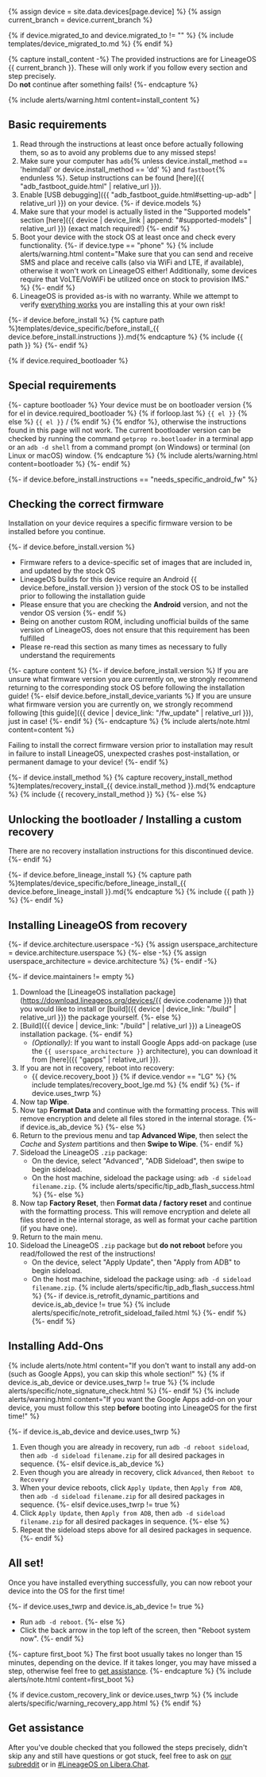 {% assign device = site.data.devices[page.device] %}
{% assign current_branch = device.current_branch %}


<script src="{{ site.baseurl }}/assets/js/pagination.js{{ cacheBust }}"></script>

<div id="paginated-content" markdown="1">

{% if device.migrated_to and device.migrated_to != "" %}
{% include templates/device_migrated_to.md %}
{% endif %}

{% capture install_content -%}
The provided instructions are for LineageOS {{ current_branch }}. These will only work if you follow every section and step precisely. <br/>
Do **not** continue after something fails!
{%- endcapture %}

{% include alerts/warning.html content=install_content %}

## Basic requirements

1. Read through the instructions at least once before actually following them, so as to avoid any problems due to any missed steps!
2. Make sure your computer has `adb`{% unless device.install_method == 'heimdall' or device.install_method == 'dd' %} and `fastboot`{% endunless %}. Setup instructions can be found [here]({{ "adb_fastboot_guide.html" | relative_url }}).
3. Enable [USB debugging]({{ "adb_fastboot_guide.html#setting-up-adb" | relative_url }}) on your device.
{%- if device.models %}
4. Make sure that your model is actually listed in the "Supported models" section [here]({{ device | device_link | append: "#supported-models" | relative_url }}) (exact match required!)
{%- endif %}
5. Boot your device with the stock OS at least once and check every functionality.
{%- if device.type == "phone" %}
    {% include alerts/warning.html content="Make sure that you can send and receive SMS and place and receive calls (also via WiFi and LTE, if available), otherwise it won't work on LineageOS either! Additionally, some devices require that VoLTE/VoWiFi be utilized once on stock to provision IMS." %}
{%- endif %}
6. LineageOS is provided as-is with no warranty. While we attempt to verify [everything works](https://github.com/LineageOS/charter/blob/main/device-support-requirements.md) you are installing this at your own risk!

{%- if device.before_install %}
{% capture path %}templates/device_specific/before_install_{{ device.before_install.instructions }}.md{% endcapture %}
{% include {{ path }} %}
{%- endif %}

{% if device.required_bootloader %}
## Special requirements

{%- capture bootloader %}
Your device must be on bootloader version {% for el in device.required_bootloader %} {% if forloop.last %} `{{ el }}` {% else %} `{{ el }}` / {% endif %} {% endfor %}, otherwise the instructions found in this page will not work.
The current bootloader version can be checked by running the command `getprop ro.bootloader` in a terminal app or an `adb -d shell` from a command prompt (on Windows) or terminal (on Linux or macOS) window.
{% endcapture %}
{% include alerts/warning.html content=bootloader %}
{%- endif %}

{%- if device.before_install.instructions == "needs_specific_android_fw" %}
## Checking the correct firmware

Installation on your device requires a specific firmware version to be installed before you continue.

{%- if device.before_install.version %}
- Firmware refers to a device-specific set of images that are included in, and updated by the stock OS
- LineageOS builds for this device require an Android {{ device.before_install.version }} version of the stock OS to be installed prior to following the installation guide
- Please ensure that you are checking the **Android** version, and not the vendor OS version
{%- endif %}
- Being on another custom ROM, including unofficial builds of the same version of LineageOS, does not ensure that this requirement has been fulfilled
- Please re-read this section as many times as necessary to fully understand the requirements

{%- capture content %}
{%- if device.before_install.version %}
If you are unsure what firmware version you are currently on, we strongly recommend returning to the corresponding stock OS before following the installation guide!
{%- elsif device.before_install_device_variants %}
If you are unsure what firmware version you are currently on, we strongly recommend following [this guide]({{ device | device_link: "/fw_update" | relative_url }}), just in case!
{%- endif %}
{%- endcapture %}
{% include alerts/note.html content=content %}

Failing to install the correct firmware version prior to installation may result in failure to install LineageOS, unexpected crashes post-installation,
or permanent damage to your device!
{%- endif %}

{%- if device.install_method %}
{% capture recovery_install_method %}templates/recovery_install_{{ device.install_method }}.md{% endcapture %}
{% include {{ recovery_install_method }} %}
{%- else %}
## Unlocking the bootloader / Installing a custom recovery

There are no recovery installation instructions for this discontinued device.
{%- endif %}

{%- if device.before_lineage_install %}
{% capture path %}templates/device_specific/before_lineage_install_{{ device.before_lineage_install }}.md{% endcapture %}
{% include {{ path }} %}
{%- endif %}

## Installing LineageOS from recovery

{%- if device.architecture.userspace -%}
{% assign userspace_architecture = device.architecture.userspace %}
{%- else -%}
{% assign userspace_architecture = device.architecture %}
{%- endif -%}

{%- if device.maintainers != empty %}
1. Download the [LineageOS installation package](https://download.lineageos.org/devices/{{ device.codename }}) that you would like to install or [build]({{ device | device_link: "/build" | relative_url }}) the package yourself.
{%- else %}
1. [Build]({{ device | device_link: "/build" | relative_url }}) a LineageOS installation package.
{%- endif %}
    * _(Optionally)_: If you want to install Google Apps add-on package (use the `{{ userspace_architecture }}` architecture), you can download it from [here]({{ "gapps" | relative_url }}).
2. If you are not in recovery, reboot into recovery:
    * {{ device.recovery_boot }}
    {% if device.vendor == "LG" %}
        {% include templates/recovery_boot_lge.md %}
    {% endif %}
{%- if device.uses_twrp %}
3. Now tap **Wipe**.
4. Now tap **Format Data** and continue with the formatting process. This will remove encryption and delete all files stored in the internal storage.
{%- if device.is_ab_device %}
{%- else %}
5. Return to the previous menu and tap **Advanced Wipe**, then select the *Cache* and *System* partitions and then **Swipe to Wipe**.
{%- endif %}
6. Sideload the LineageOS `.zip` package:
    * On the device, select "Advanced", "ADB Sideload", then swipe to begin sideload.
    * On the host machine, sideload the package using: `adb -d sideload filename.zip`.
        {% include alerts/specific/tip_adb_flash_success.html %}
{%- else %}
3. Now tap **Factory Reset**, then **Format data / factory reset** and continue with the formatting process. This will remove encryption and delete all files stored in the internal storage, as well as format your cache partition (if you have one).
4. Return to the main menu.
5. Sideload the LineageOS `.zip` package but **do not reboot** before you read/followed the rest of the instructions!
    * On the device, select "Apply Update", then "Apply from ADB" to begin sideload.
    * On the host machine, sideload the package using: `adb -d sideload filename.zip`.
        {% include alerts/specific/tip_adb_flash_success.html %}
{%- if device.is_retrofit_dynamic_partitions and device.is_ab_device != true %}
        {% include alerts/specific/note_retrofit_sideload_failed.html %}
{%- endif %}
{%- endif %}

## Installing Add-Ons

{% include alerts/note.html content="If you don't want to install any add-on (such as Google Apps), you can skip this whole section!" %}
{% if device.is_ab_device or device.uses_twrp != true %}
  {% include alerts/specific/note_signature_check.html %}
{%- endif %}
{% include alerts/warning.html content="If you want the Google Apps add-on on your device, you must follow this step **before** booting into LineageOS for the first time!" %}

{%- if device.is_ab_device and device.uses_twrp %}
1. Even though you are already in recovery, run `adb -d reboot sideload`, then `adb -d sideload filename.zip` for all desired packages in sequence.
{%- elsif device.is_ab_device %}
1. Even though you are already in recovery, click `Advanced`, then `Reboot to Recovery`
2. When your device reboots, click `Apply Update`, then `Apply from ADB`, then `adb -d sideload filename.zip` for all desired packages in sequence.
{%- elsif device.uses_twrp != true %}
1. Click `Apply Update`, then `Apply from ADB`, then `adb -d sideload filename.zip` for all desired packages in sequence.
{%- else %}
1. Repeat the sideload steps above for all desired packages in sequence.
{%- endif %}

## All set!

Once you have installed everything successfully, you can now reboot your device into the OS for the first time!

{%- if device.uses_twrp and device.is_ab_device != true %}
* Run `adb -d reboot`.
{%- else %}
* Click the back arrow in the top left of the screen, then "Reboot system now".
{%- endif %}

{%- capture first_boot %}
The first boot usually takes no longer than 15 minutes, depending on the device.
If it takes longer, you may have missed a step, otherwise feel free to [get assistance](#get-assistance).
{%- endcapture %}
{% include alerts/note.html content=first_boot %}


{% if device.custom_recovery_link or device.uses_twrp %}
{% include alerts/specific/warning_recovery_app.html %}
{% endif %}

</div>

<div id="pagination" style="display: none">
    <button class="btn btn-primary" onClick="previousPage()" id="previous-page">Previous step</button>
    <button class="btn btn-primary" onClick="nextPage()" id="next-page">Next step</button>
</div>

## Get assistance

After you've double checked that you followed the steps precisely, didn't skip any and still have questions or got stuck, feel free to ask on [our subreddit](https://reddit.com/r/LineageOS) or in
[#LineageOS on Libera.Chat](https://kiwiirc.com/nextclient/irc.libera.chat#lineageos).

